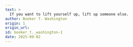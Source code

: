 ```yaml
---
text: >
  If you want to lift yourself up, lift up someone else.
author: Booker T. Washington
origin: 1
origin_url:
id: booker_t._washington-1
date: 2025-09-02 
---
```

